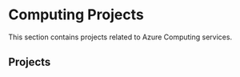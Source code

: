 # Computing Projects

This section contains projects related to Azure Computing services.

## Projects
